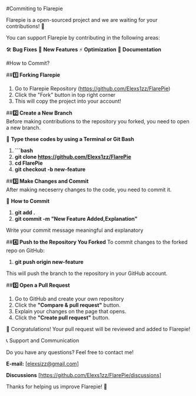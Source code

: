 #Commiting to Flarepie

Flarepie is a open-sourced project and we are waiting for your contributions! 🎉

You can support Flarepie by contributing in the following areas: 

🛠 **Bug Fixes**
🚀 **New Features**
⚡ **Optimization**
📖 **Documentation**

#How to Commit?

##**1️⃣ Forking Flarepie**
1. Go to Flarepie Repository (https://github.com/Elexs1zz/FlarePie)
2. Click the "Fork" button in top right corner
3. This will copy the project into your account!

##**2️⃣ Create a New Branch**  
Before making contributions to the repository you forked, you need to open a new branch.

📌 **Type these codes by using a Terminal or Git Bash**
1. **```bash**
2. **git clone https://github.com/Elexs1zz/FlarePie**
3. **cd FlarePie**
4. **git checkout -b new-feature**

##**3️⃣ Make Changes and Commit**  
After making neceserry changes to the code, you need to commit it.

📌 **How to Commit**
1. **git add .**
2. **git commit -m "New Feature Added,Explanation"**
   
Write your commit message meaningful and explanatory

##**4️⃣ Push to the Repository You Forked**
To commit changes to the forked repo on GitHub:

1. **git push origin new-feature**
   
This will push the branch to the repository in your GitHub account.

##**5️⃣ Open a Pull Request**
1. Go to GitHub and create your own repository
2. Click  the **"Compare & pull request"** button.
3. Explain your changes on the page that opens.
4. Click the **"Create pull request"** button.

🎉 Congratulations! Your pull request will be reviewed and added to Flarepie!

📞 Support and Communication

Do you have any questions? Feel free to contact me!

**E-mail:** [elexsizz@gmail.com]

**Discussions** [https://github.com/Elexs1zz/FlarePie/discussions]

Thanks for helping us improve Flarepie! 🚀





 


